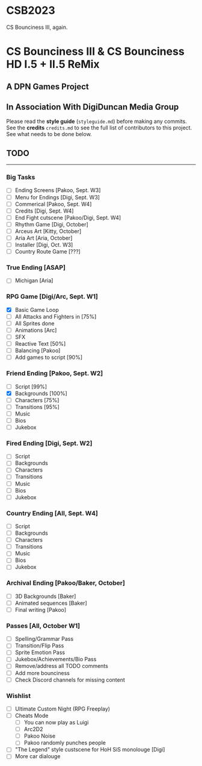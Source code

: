 # CSB2023
CS Bounciness III, again.
# CS Bounciness III & CS Bounciness HD I.5 + II.5 ReMix

## A **DPN Games** Project
## In Association With **DigiDuncan Media Group**

Please read the **style guide** (`styleguide.md`) before making any commits.  
See the **credits** `credits.md` to see the full list of contributors to this project.
See what needs to be done below.

## TODO
-------

### Big Tasks
- [ ] Ending Screens [Pakoo, Sept. W3]
- [ ] Menu for Endings [Digi, Sept. W3]
- [ ] Commerical [Pakoo, Sept. W4]
- [ ] Credits [Digi, Sept. W4]
- [ ] End Fight cutscene [Pakoo/Digi, Sept. W4]
- [ ] Rhythm Game [Digi, October]
- [ ] Arceus Art [Kitty, October]
- [ ] Aria Art [Aria, October]
- [ ] Installer [Digi, Oct. W3]
- [ ] Country Route Game [???]

### True Ending [ASAP]
- [ ] Michigan [Aria]

### RPG Game [Digi/Arc, Sept. W1]
- [X] Basic Game Loop
- [ ] All Attacks and Fighters in [75%]
- [ ] All Sprites done
- [ ] Animations [Arc]
- [ ] SFX
- [ ] Reactive Text [50%]
- [ ] Balancing [Pakoo]
- [ ] Add games to script [90%]

### Friend Ending [Pakoo, Sept. W2]
- [ ] Script [99%]
- [X] Backgrounds [100%]
- [ ] Characters [75%]
- [ ] Transitions [95%]
- [ ] Music
- [ ] Bios
- [ ] Jukebox

### Fired Ending [Digi, Sept. W2]
- [ ] Script
- [ ] Backgrounds
- [ ] Characters
- [ ] Transitions
- [ ] Music
- [ ] Bios
- [ ] Jukebox

### Country Ending [All, Sept. W4]
- [ ] Script
- [ ] Backgrounds
- [ ] Characters
- [ ] Transitions
- [ ] Music
- [ ] Bios
- [ ] Jukebox

### Archival Ending [Pakoo/Baker, October]
- [ ] 3D Backgrounds [Baker]
- [ ] Animated sequences [Baker]
- [ ] Final writing [Pakoo]

### Passes [All, October W1]
- [ ] Spelling/Grammar Pass
- [ ] Transition/Flip Pass
- [ ] Sprite Emotion Pass
- [ ] Jukebox/Achievements/Bio Pass
- [ ] Remove/address all TODO comments
- [ ] Add more bounciness
- [ ] Check Discord channels for missing content

### Wishlist
- [ ] Ultimate Custom Night (RPG Freeplay)
- [ ] Cheats Mode
    - [ ] You can now play as Luigi
    - [ ] Arc2D2
    - [ ] Pakoo Noise
    - [ ] Pakoo randomly punches people
- [ ] "The Legend" style custscene for HoH SiS monolouge [Digi]
- [ ] More car dialouge
